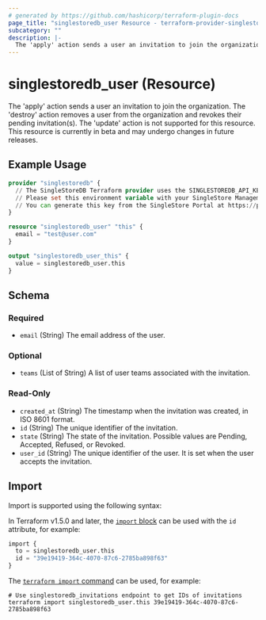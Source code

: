 ```yaml
---
# generated by https://github.com/hashicorp/terraform-plugin-docs
page_title: "singlestoredb_user Resource - terraform-provider-singlestoredb"
subcategory: ""
description: |-
  The 'apply' action sends a user an invitation to join the organization. The 'destroy' action removes a user from the organization and revokes their pending invitation(s). The 'update' action is not supported for this resource. This resource is currently in beta and may undergo changes in future releases.
---
```


# singlestoredb_user (Resource)

The 'apply' action sends a user an invitation to join the organization. The 'destroy' action removes a user from the organization and revokes their pending invitation(s). The 'update' action is not supported for this resource. This resource is currently in beta and may undergo changes in future releases.

## Example Usage

```terraform
provider "singlestoredb" {
  // The SingleStoreDB Terraform provider uses the SINGLESTOREDB_API_KEY environment variable for authentication.
  // Please set this environment variable with your SingleStore Management API key.
  // You can generate this key from the SingleStore Portal at https://portal.singlestore.com/organizations/org-id/api-keys.
}

resource "singlestoredb_user" "this" {
  email = "test@user.com"
}

output "singlestoredb_user_this" {
  value = singlestoredb_user.this
}
```

<!-- schema generated by tfplugindocs -->
## Schema

### Required

- `email` (String) The email address of the user.

### Optional

- `teams` (List of String) A list of user teams associated with the invitation.

### Read-Only

- `created_at` (String) The timestamp when the invitation was created, in ISO 8601 format.
- `id` (String) The unique identifier of the invitation.
- `state` (String) The state of the invitation. Possible values are Pending, Accepted, Refused, or Revoked.
- `user_id` (String) The unique identifier of the user. It is set when the user accepts the invitation.

## Import

Import is supported using the following syntax:

In Terraform v1.5.0 and later, the [`import` block](https://developer.hashicorp.com/terraform/language/import) can be used with the `id` attribute, for example:

```terraform
import {
  to = singlestoredb_user.this
  id = "39e19419-364c-4070-87c6-2785ba898f63"
}
```

The [`terraform import` command](https://developer.hashicorp.com/terraform/cli/commands/import) can be used, for example:

```shell
# Use singlestoredb_invitations endpoint to get IDs of invitations
terraform import singlestoredb_user.this 39e19419-364c-4070-87c6-2785ba898f63
```
